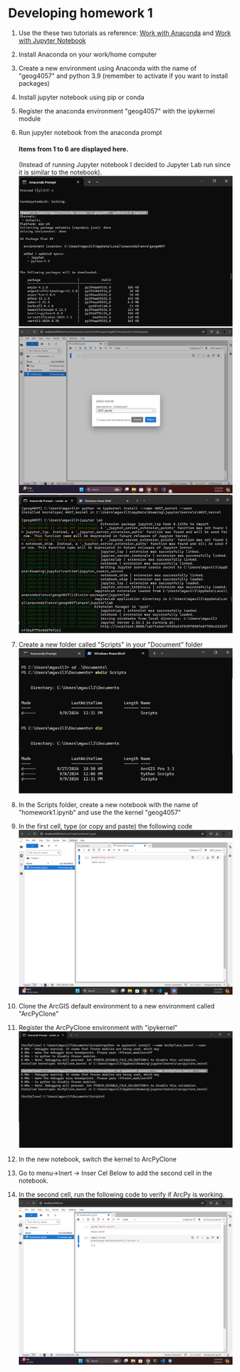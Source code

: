 # Developing homework 1

1. Use the these two tutorials as reference: [Work with Anaconda](../Tutorials/Work_with_Anaconda.md) and [Work with Jupyter Notebook](../Tutorials/Work_with_Jupyter_Notebook.md)
2. Install Anaconda on your work/home computer
3. Create a new environment using Anaconda with the name of "geog4057" and python 3.9 (remember to activate if you want to install packages)
4. Install jupyter notebook using pip or conda 
5. Register the anaconda environment "geog4057" with the ipykernel module
	
6. Run jupyter notebook from the anaconda prompt 
    
   #### Items from 1 to 6 are displayed here.
    (Instead of running Jupyter notebook I decided to Jupyter Lab run since it is similar to the notebook).
    ![](<img\Screenshot 2024-09-09 122328.png>)
    ![](<img\Screenshot 2024-09-09 122634.png>)
    ![](<img\Screenshot 2024-09-09 122415.png>)
7. Create a new folder called "Scripts" in your "Document" folder
![](<img\Screenshot 2024-09-09 123427.png>)
8. In the Scripts folder, create a new notebook with the name of "homework1.ipynb" and use the the kernel "geog4057"
9. In the first cell,  type (or copy and paste) the following code
    ![](<img\Screenshot 2024-09-09 124339.png>)

11. Clone the ArcGIS default environment to a new environment called "ArcPyClone"
12. Register the ArcPyClone environment with "ipykernel"
    ![](<img\Screenshot 2024-09-09 131101.png>)
13. In the new notebook, switch the kernel to ArcPyClone
14. Go to menu->Inert -> Inser Cel Below to add the second cell in the notebook. 
15. In the second cell, run the following code to verify if ArcPy is working.
    ![](<img\Screenshot 2024-09-09 125901.png>)
